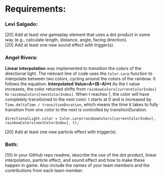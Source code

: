 # Requirements:

### Levi Salgado:  
[20] Add at least one gameplay element that uses a dot product in some way (e.g., calculate length, distance, angle, facing direction).  
[20] Add at least one new sound effect with trigger(s).  

### Angel Rivera:  
__Linear interpolation__ was implemented to transition the colors of the directional light. The relevant line of code uses the `Color.Lerp` function to interpolate between two colors, cycling around the colors of the rainbow. It follows the equation: **Interpolated Value=A+(B−A)×t** As the t value increases, the color returned shifts from `rainbowColors[currentColorIndex]` to `rainbowColors[nextColorIndex]`. When t reaches 1, the color will have completely transitioned to the next color. t starts at 0 and is increased by `Time.deltaTime / transitionDuration`, which means the time it takes to fully transition from one color to the next is controlled by transitionDuration.  

`directionalLight.color = Color.Lerp(rainbowColors[currentColorIndex], rainbowColors[nextColorIndex], t);`   

[20] Add at least one new particle effect with trigger(s).  


### Both:  
[10] In your GitHub repo readme, describe the use of the dot product, linear interpolation, particle effect, and sound effect and how to make these happen in game. Also include the names of your team members and the contributions from each team member.  
